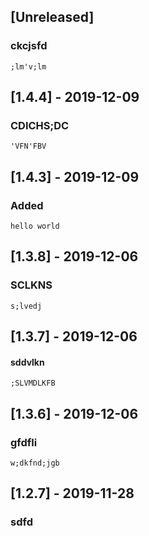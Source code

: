 
## [Unreleased]
### ckcjsfd
    ;lm'v;lm

## [1.4.4] - 2019-12-09
### CDICHS;DC
    'VFN'FBV
    
## [1.4.3] - 2019-12-09
### Added
    hello world

## [1.3.8] - 2019-12-06
### SCLKNS
    s;lvedj

## [1.3.7] - 2019-12-06
#### sddvlkn
    ;SLVMDLKFB

## [1.3.6] - 2019-12-06
### gfdfli
    w;dkfnd;jgb

## [1.2.7] - 2019-11-28
### sdfd
